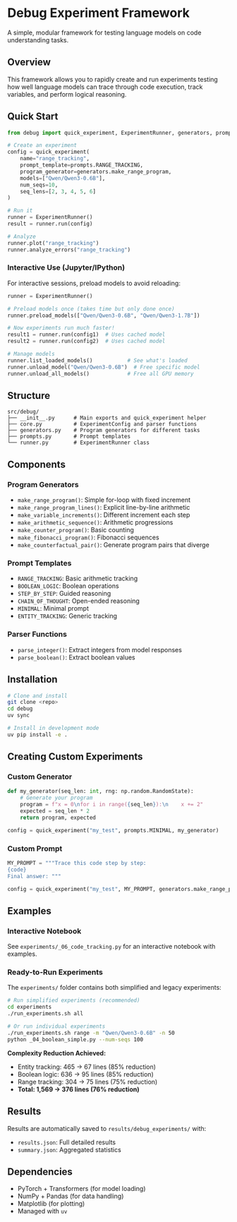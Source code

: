 # Debug Experiment Framework

A simple, modular framework for testing language models on code understanding tasks.

## Overview

This framework allows you to rapidly create and run experiments testing how well language models can trace through code execution, track variables, and perform logical reasoning.

## Quick Start

```python
from debug import quick_experiment, ExperimentRunner, generators, prompts

# Create an experiment
config = quick_experiment(
    name="range_tracking", 
    prompt_template=prompts.RANGE_TRACKING,
    program_generator=generators.make_range_program,
    models=["Qwen/Qwen3-0.6B"],
    num_seqs=10,
    seq_lens=[2, 3, 4, 5, 6]
)

# Run it
runner = ExperimentRunner()
result = runner.run(config)

# Analyze
runner.plot("range_tracking")
runner.analyze_errors("range_tracking")
```

### Interactive Use (Jupyter/IPython)

For interactive sessions, preload models to avoid reloading:

```python
runner = ExperimentRunner()

# Preload models once (takes time but only done once)
runner.preload_models(["Qwen/Qwen3-0.6B", "Qwen/Qwen3-1.7B"])

# Now experiments run much faster!
result1 = runner.run(config1)  # Uses cached model
result2 = runner.run(config2)  # Uses cached model

# Manage models
runner.list_loaded_models()           # See what's loaded
runner.unload_model("Qwen/Qwen3-0.6B")  # Free specific model
runner.unload_all_models()            # Free all GPU memory
```

## Structure

```
src/debug/
├── __init__.py      # Main exports and quick_experiment helper
├── core.py          # ExperimentConfig and parser functions  
├── generators.py    # Program generators for different tasks
├── prompts.py       # Prompt templates
└── runner.py        # ExperimentRunner class
```

## Components

### Program Generators
- `make_range_program()`: Simple for-loop with fixed increment
- `make_range_program_lines()`: Explicit line-by-line arithmetic
- `make_variable_increments()`: Different increment each step
- `make_arithmetic_sequence()`: Arithmetic progressions
- `make_counter_program()`: Basic counting
- `make_fibonacci_program()`: Fibonacci sequences
- `make_counterfactual_pair()`: Generate program pairs that diverge

### Prompt Templates
- `RANGE_TRACKING`: Basic arithmetic tracking
- `BOOLEAN_LOGIC`: Boolean operations
- `STEP_BY_STEP`: Guided reasoning
- `CHAIN_OF_THOUGHT`: Open-ended reasoning
- `MINIMAL`: Minimal prompt
- `ENTITY_TRACKING`: Generic tracking

### Parser Functions
- `parse_integer()`: Extract integers from model responses
- `parse_boolean()`: Extract boolean values

## Installation

```bash
# Clone and install
git clone <repo>
cd debug
uv sync

# Install in development mode
uv pip install -e .
```

## Creating Custom Experiments

### Custom Generator
```python
def my_generator(seq_len: int, rng: np.random.RandomState):
    # Generate your program
    program = f"x = 0\nfor i in range({seq_len}):\n    x += 2"
    expected = seq_len * 2
    return program, expected

config = quick_experiment("my_test", prompts.MINIMAL, my_generator)
```

### Custom Prompt
```python
MY_PROMPT = """Trace this code step by step:
{code}
Final answer: """

config = quick_experiment("my_test", MY_PROMPT, generators.make_range_program)
```

## Examples

### Interactive Notebook
See `experiments/_06_code_tracking.py` for an interactive notebook with examples.

### Ready-to-Run Experiments
The `experiments/` folder contains both simplified and legacy experiments:

```bash
# Run simplified experiments (recommended)
cd experiments
./run_experiments.sh all

# Or run individual experiments
./run_experiments.sh range -m "Qwen/Qwen3-0.6B" -n 50
python _04_boolean_simple.py --num-seqs 100
```

**Complexity Reduction Achieved:**
- Entity tracking: 465 → 67 lines (85% reduction)
- Boolean logic: 636 → 95 lines (85% reduction)  
- Range tracking: 304 → 75 lines (75% reduction)
- **Total: 1,569 → 376 lines (76% reduction)**

## Results

Results are automatically saved to `results/debug_experiments/` with:
- `results.json`: Full detailed results
- `summary.json`: Aggregated statistics

## Dependencies

- PyTorch + Transformers (for model loading)
- NumPy + Pandas (for data handling) 
- Matplotlib (for plotting)
- Managed with `uv`
